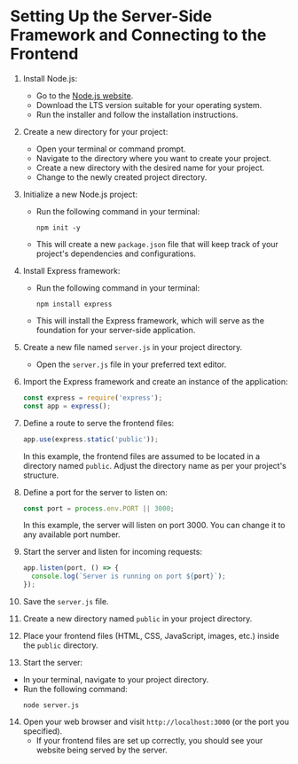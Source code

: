 

# Setting Up the Server-Side Framework and Connecting to the Frontend

1. Install Node.js:
   - Go to the [Node.js website](https://nodejs.org).
   - Download the LTS version suitable for your operating system.
   - Run the installer and follow the installation instructions.

2. Create a new directory for your project:
   - Open your terminal or command prompt.
   - Navigate to the directory where you want to create your project.
   - Create a new directory with the desired name for your project.
   - Change to the newly created project directory.

3. Initialize a new Node.js project:
   - Run the following command in your terminal:
     ```
     npm init -y
     ```
   - This will create a new `package.json` file that will keep track of your project's dependencies and configurations.

4. Install Express framework:
   - Run the following command in your terminal:
     ```
     npm install express
     ```
   - This will install the Express framework, which will serve as the foundation for your server-side application.

5. Create a new file named `server.js` in your project directory.
   - Open the `server.js` file in your preferred text editor.

6. Import the Express framework and create an instance of the application:
   ```javascript
   const express = require('express');
   const app = express();
   ```

7. Define a route to serve the frontend files:
   ```javascript
   app.use(express.static('public'));
   ```

   In this example, the frontend files are assumed to be located in a directory named `public`. Adjust the directory name as per your project's structure.

8. Define a port for the server to listen on:
   ```javascript
   const port = process.env.PORT || 3000;
   ```

   In this example, the server will listen on port 3000. You can change it to any available port number.

9. Start the server and listen for incoming requests:
   ```javascript
   app.listen(port, () => {
     console.log(`Server is running on port ${port}`);
   });
   ```

10. Save the `server.js` file.

11. Create a new directory named `public` in your project directory.

12. Place your frontend files (HTML, CSS, JavaScript, images, etc.) inside the `public` directory.

13. Start the server:
   - In your terminal, navigate to your project directory.
   - Run the following command:
     ```
     node server.js
     ```

14. Open your web browser and visit `http://localhost:3000` (or the port you specified).
    - If your frontend files are set up correctly, you should see your website being served by the server.

